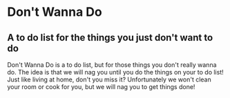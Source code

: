 # Don't Wanna Do
## A to do list for the things you just don't want to do

Don't Wanna Do is a to do list, but for those things you don't really wanna do. The idea is that we will nag you until you do the things on your to do list! Just like living at home, don't you miss it? Unfortunately we won't clean your room or cook for you, but we will nag you to get things done!